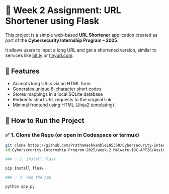 # 🔗 Week 2 Assignment: URL Shortener using Flask

This project is a simple web-based **URL Shortener** application created as part of the **Cybersecurity Internship Program – 2025**.

It allows users to input a long URL and get a shortened version, similar to services like [bit.ly](https://bit.ly) or [tinyurl.com](https://tinyurl.com).

## 📌 Features

- Accepts long URLs via an HTML form
- Generates unique 6-character short codes
- Stores mappings in a local SQLite database
- Redirects short URL requests to the original link
- Minimal frontend using HTML (Jinja2 templating)

## 🚀 How to Run the Project

### ✅ 1. Clone the Repo (or open in Codespace or termux)

```bash
git clone https://github.com/Prathameshkamble195350/Cybersecurity-Internship-Program-2025.git
cd Cybersecurity-Internship-Program-2025/week-2_Malware-IOC-APT28/Assignment/URL Shortner

### ✅ 2. Install Flask

pip install flask

### ✅ 3. Run the App

python app.py
